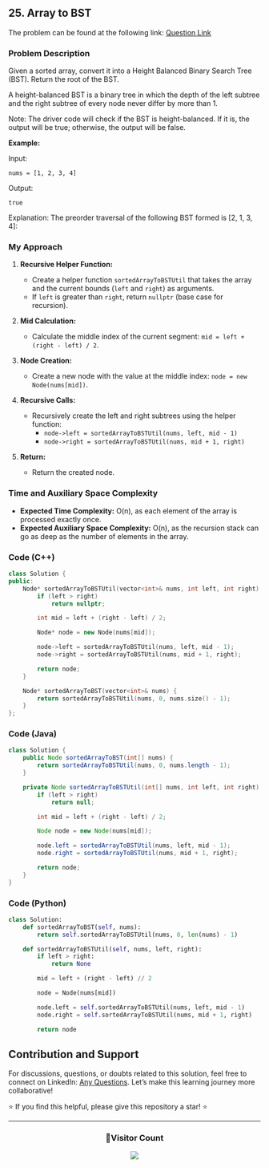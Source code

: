 ## 25. Array to BST

The problem can be found at the following link: [Question Link](https://www.geeksforgeeks.org/problems/array-to-bst4443/1)

### Problem Description

Given a sorted array, convert it into a Height Balanced Binary Search Tree (BST). Return the root of the BST.

A height-balanced BST is a binary tree in which the depth of the left subtree and the right subtree of every node never differ by more than 1.

Note: The driver code will check if the BST is height-balanced. If it is, the output will be true; otherwise, the output will be false.

**Example:**

Input:
```
nums = [1, 2, 3, 4]
```
Output:
```
true
```
Explanation:
The preorder traversal of the following BST formed is [2, 1, 3, 4]:


### My Approach

1. **Recursive Helper Function:**
   - Create a helper function `sortedArrayToBSTUtil` that takes the array and the current bounds (`left` and `right`) as arguments.
   - If `left` is greater than `right`, return `nullptr` (base case for recursion).

2. **Mid Calculation:**
   - Calculate the middle index of the current segment: `mid = left + (right - left) / 2`.

3. **Node Creation:**
   - Create a new node with the value at the middle index: `node = new Node(nums[mid])`.

4. **Recursive Calls:**
   - Recursively create the left and right subtrees using the helper function:
     - `node->left = sortedArrayToBSTUtil(nums, left, mid - 1)`
     - `node->right = sortedArrayToBSTUtil(nums, mid + 1, right)`

5. **Return:**
   - Return the created node.

### Time and Auxiliary Space Complexity

- **Expected Time Complexity:** O(n), as each element of the array is processed exactly once.
- **Expected Auxiliary Space Complexity:** O(n), as the recursion stack can go as deep as the number of elements in the array.

### Code (C++)

```cpp
class Solution {
public:
    Node* sortedArrayToBSTUtil(vector<int>& nums, int left, int right) {
        if (left > right)
            return nullptr;

        int mid = left + (right - left) / 2;

        Node* node = new Node(nums[mid]);

        node->left = sortedArrayToBSTUtil(nums, left, mid - 1);
        node->right = sortedArrayToBSTUtil(nums, mid + 1, right);

        return node;
    }

    Node* sortedArrayToBST(vector<int>& nums) {
        return sortedArrayToBSTUtil(nums, 0, nums.size() - 1);
    }
};
```

### Code (Java)

```java
class Solution {
    public Node sortedArrayToBST(int[] nums) {
        return sortedArrayToBSTUtil(nums, 0, nums.length - 1);
    }

    private Node sortedArrayToBSTUtil(int[] nums, int left, int right) {
        if (left > right)
            return null;

        int mid = left + (right - left) / 2;

        Node node = new Node(nums[mid]);

        node.left = sortedArrayToBSTUtil(nums, left, mid - 1);
        node.right = sortedArrayToBSTUtil(nums, mid + 1, right);

        return node;
    }
}
```

### Code (Python)

```python
class Solution:
    def sortedArrayToBST(self, nums):
        return self.sortedArrayToBSTUtil(nums, 0, len(nums) - 1)

    def sortedArrayToBSTUtil(self, nums, left, right):
        if left > right:
            return None

        mid = left + (right - left) // 2

        node = Node(nums[mid])

        node.left = self.sortedArrayToBSTUtil(nums, left, mid - 1)
        node.right = self.sortedArrayToBSTUtil(nums, mid + 1, right)

        return node
```

## Contribution and Support

For discussions, questions, or doubts related to this solution, feel free to connect on LinkedIn: [Any Questions](https://www.linkedin.com/in/het-patel-8b110525a/). Let’s make this learning journey more collaborative!

⭐ If you find this helpful, please give this repository a star! ⭐

---

<div align="center">
  <h3><b>📍Visitor Count</b></h3>
</div>

<p align="center">
  <img src="https://profile-counter.glitch.me/Hunterdii/count.svg" />
</p>

